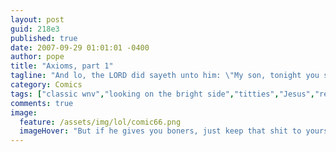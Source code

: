 ```yaml
---
layout: post
guid: 218e3
published: true
date: 2007-09-29 01:01:01 -0400
author: pope
title: "Axioms, part 1"
tagline: "And lo, the LORD did sayeth unto him: \"My son, tonight you shall be given the gift of wisdom. You must share it with mine people in any way you can. Even if that\'s like through some really shitty Sharpies drawings.\" And it was good. Or maybe it was the rum. Who knows."
category: Comics
tags: ["classic wnv","looking on the bright side","titties","Jesus","religion","age-old adages"]
comments: true 
image:
  feature: /assets/img/lol/comic66.png
  imageHover: "But if he gives you boners, just keep that shit to yourself, okay?"
---
```


